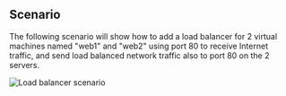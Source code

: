 ## Scenario

The following scenario will show how to add a load balancer for 2 virtual machines named "web1" and "web2" using port 80 to receive Internet traffic, and send load balanced network traffic also to port 80 on the 2 servers.

![Load balancer scenario](./media/load-balancer-get-started-internet-scenario-include/scenario-classic.png)


